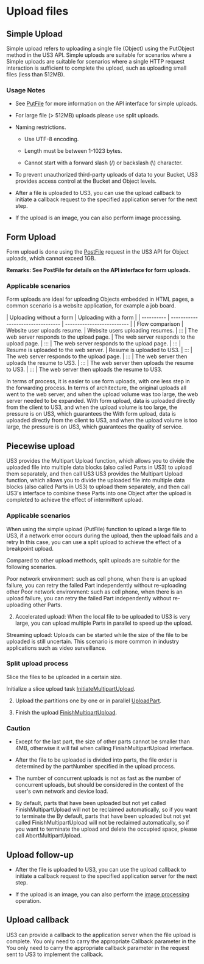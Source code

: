 

# Upload files

## Simple Upload

Simple upload refers to uploading a single file (Object) using the PutObject method in the US3 API. Simple uploads are suitable for scenarios where a Simple uploads are suitable for scenarios where a single HTTP request interaction is sufficient to complete the upload, such as uploading small files (less than 512MB).

### Usage Notes

- See [PutFile](https://docs.ucloud.cn/api/ufile-api/put_file) for more information on the API interface for simple uploads.

- For large file (> 512MB) uploads please use split uploads.

- Naming restrictions.

  * Use UTF-8 encoding.

  * Length must be between 1-1023 bytes.

  * Cannot start with a forward slash (/) or backslash (\\) character.

- To prevent unauthorized third-party uploads of data to your Bucket, US3 provides access control at the Bucket and Object levels.

- After a file is uploaded to US3, you can use the upload callback to initiate a callback request to the specified application server for the next step.

- If the upload is an image, you can also perform image processing.

## Form Upload

Form upload is done using the [PostFile](https://docs.ucloud.cn/api/ufile-api/post_file) request in the US3 API for Object uploads, which cannot exceed 1GB.

**Remarks: See PostFile for details on the API interface for form uploads.**

### Applicable scenarios

Form uploads are ideal for uploading Objects embedded in HTML pages, a common scenario is a website application, for example a job board.

| Uploading without a form | Uploading with a form |
| ---------- | --------------------------------- | -------------------------- |
| Flow comparison | Website user uploads resume. | Website users uploading resumes.
| ::: | The web server responds to the upload page. | The web server responds to the upload page. | ::: | The web server responds to the upload page.
| ::: | Resume is uploaded to the web server. | Resume is uploaded to US3. | ::: | The web server responds to the upload page.
| ::: | The web server then uploads the resume to US3. | ::: | The web server then uploads the resume to US3. | ::: | The web server then uploads the resume to US3.

In terms of process, it is easier to use form uploads, with one less step in the forwarding process.
In terms of architecture, the original uploads all went to the web server, and when the upload volume was too large, the web server needed to be expanded. With form upload, data is uploaded directly from the client to US3, and when the upload volume is too large, the pressure is on US3, which guarantees the With form upload, data is uploaded directly from the client to US3, and when the upload volume is too large, the pressure is on US3, which guarantees the quality of service.

## Piecewise upload

US3 provides the Multipart Upload function, which allows you to divide the uploaded file into multiple data blocks (also called Parts in US3) to upload them separately, and then call US3 US3 provides the Multipart Upload function, which allows you to divide the uploaded file into multiple data blocks (also called Parts in US3) to upload them separately, and then call US3's interface to combine these Parts into one Object after the upload is completed to achieve the effect of intermittent upload.


### Applicable scenarios

When using the simple upload (PutFile) function to upload a large file to US3, if a network error occurs during the upload, then the upload fails and a retry In this case, you can use a split upload to achieve the effect of a breakpoint upload.

Compared to other upload methods, split uploads are suitable for the following scenarios.

Poor network environment: such as cell phone, when there is an upload failure, you can retry the failed Part independently without re-uploading other Poor network environment: such as cell phone, when there is an upload failure, you can retry the failed Part independently without re-uploading other Parts.

2. Accelerated upload: When the local file to be uploaded to US3 is very large, you can upload multiple Parts in parallel to speed up the upload.

Streaming upload: Uploads can be started while the size of the file to be uploaded is still uncertain. This scenario is more common in industry applications such as video surveillance.


### Split upload process

Slice the files to be uploaded in a certain size.

Initialize a slice upload task [InitiateMultipartUpload](https://docs.ucloud.cn/api/ufile-api/initiate_multipart_upload).

2. Upload the partitions one by one or in parallel [UploadPart](https://docs.ucloud.cn/api/ufile-api/upload_part).

3. Finish the upload [FinishMultipartUpload](https://docs.ucloud.cn/api/ufile-api/finish_multipart_upload).


### Caution

* Except for the last part, the size of other parts cannot be smaller than 4MB, otherwise it will fail when calling FinishMultipartUpload interface.

* After the file to be uploaded is divided into parts, the file order is determined by the partNumber specified in the upload process.

* The number of concurrent uploads is not as fast as the number of concurrent uploads, but should be considered in the context of the user's own network and device load.

* By default, parts that have been uploaded but not yet called FinishMultipartUpload will not be reclaimed automatically, so if you want to terminate the By default, parts that have been uploaded but not yet called FinishMultipartUpload will not be reclaimed automatically, so if you want to terminate the upload and delete the occupied space, please call AbortMultipartUpload.

## Upload follow-up

* After the file is uploaded to US3, you can use the upload callback to initiate a callback request to the specified application server for the next step.

* If the upload is an image, you can also perform the [image processing](/ufile/service/pic) operation.

## Upload callback

US3 can provide a callback to the application server when the file upload is complete. You only need to carry the appropriate Callback parameter in the You only need to carry the appropriate callback parameter in the request sent to US3 to implement the callback.

